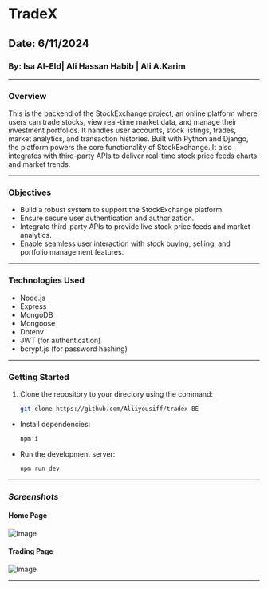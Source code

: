 # TradeX

## Date: 6/11/2024

### By: Isa Al-EId| Ali Hassan Habib | Ali A.Karim 

---

### **Overview**
This is the backend of the StockExchange project, an online platform where users can trade stocks, view real-time market data, and manage their investment portfolios. It handles user accounts, stock listings, trades, market analytics, and transaction histories. Built with Python and Django, the platform powers the core functionality of StockExchange. It also integrates with third-party APIs to deliver real-time stock price feeds charts and market trends.

---

### **Objectives**

- Build a robust system to support the StockExchange platform.
- Ensure secure user authentication and authorization.
- Integrate third-party APIs to provide live stock price feeds and market analytics.
- Enable seamless user interaction with stock buying, selling, and portfolio management features.

---

### **Technologies Used**
- Node.js
- Express
- MongoDB
- Mongoose
- Dotenv
- JWT (for authentication)
- bcrypt.js (for password hashing)

---

### **Getting Started**

1. Clone the repository to your directory using the command:
   ```bash
   git clone https://github.com/Aliiyousiff/tradex-BE

* Install dependencies:
  ```bash
  npm i
* Run the development server:
  ```bash
  npm run dev


***

### ***Screenshots***
 #### Home Page
 ![Image]( )
 #### Trading Page  
 ![Image]()

 ***

